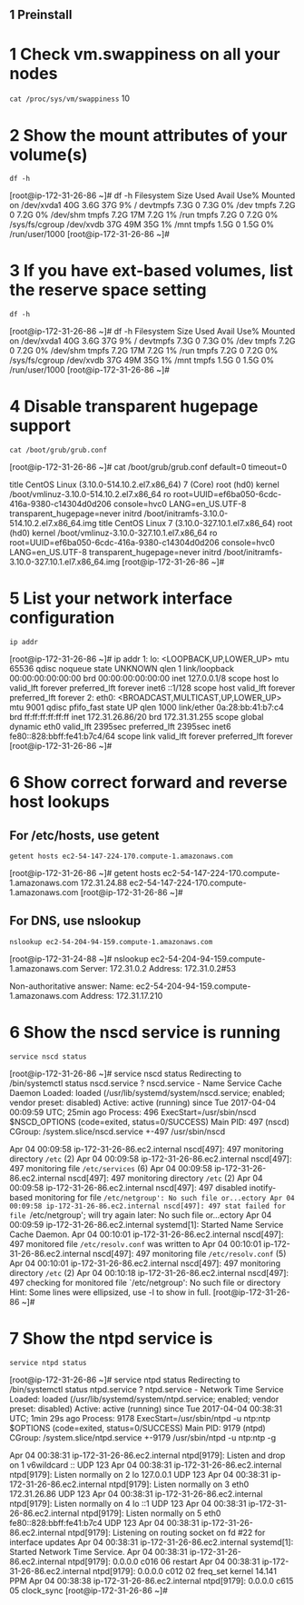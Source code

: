 ## 1 Preinstall 

# 1 Check vm.swappiness on all your nodes

`cat /proc/sys/vm/swappiness`
10

# 2 Show the mount attributes of your volume(s)

`df -h`

[root@ip-172-31-26-86 ~]# df -h
Filesystem      Size  Used Avail Use% Mounted on
/dev/xvda1       40G  3.6G   37G   9% /
devtmpfs        7.3G     0  7.3G   0% /dev
tmpfs           7.2G     0  7.2G   0% /dev/shm
tmpfs           7.2G   17M  7.2G   1% /run
tmpfs           7.2G     0  7.2G   0% /sys/fs/cgroup
/dev/xvdb        37G   49M   35G   1% /mnt
tmpfs           1.5G     0  1.5G   0% /run/user/1000
[root@ip-172-31-26-86 ~]#



# 3 If you have ext-based volumes, list the reserve space setting

`df -h`

[root@ip-172-31-26-86 ~]# df -h
Filesystem      Size  Used Avail Use% Mounted on
/dev/xvda1       40G  3.6G   37G   9% /
devtmpfs        7.3G     0  7.3G   0% /dev
tmpfs           7.2G     0  7.2G   0% /dev/shm
tmpfs           7.2G   17M  7.2G   1% /run
tmpfs           7.2G     0  7.2G   0% /sys/fs/cgroup
/dev/xvdb        37G   49M   35G   1% /mnt
tmpfs           1.5G     0  1.5G   0% /run/user/1000
[root@ip-172-31-26-86 ~]#



# 4 Disable transparent hugepage support

`cat /boot/grub/grub.conf`

[root@ip-172-31-26-86 ~]# cat /boot/grub/grub.conf
default=0
timeout=0


title CentOS Linux (3.10.0-514.10.2.el7.x86_64) 7 (Core)
        root (hd0)
        kernel /boot/vmlinuz-3.10.0-514.10.2.el7.x86_64 ro root=UUID=ef6ba050-6cdc-416a-9380-c14304d0d206 console=hvc0 LANG=en_US.UTF-8 transparent_hugepage=never
        initrd /boot/initramfs-3.10.0-514.10.2.el7.x86_64.img
title CentOS Linux 7 (3.10.0-327.10.1.el7.x86_64)
        root (hd0)
        kernel /boot/vmlinuz-3.10.0-327.10.1.el7.x86_64 ro root=UUID=ef6ba050-6cdc-416a-9380-c14304d0d206 console=hvc0 LANG=en_US.UTF-8 transparent_hugepage=never
        initrd /boot/initramfs-3.10.0-327.10.1.el7.x86_64.img
[root@ip-172-31-26-86 ~]#

	

# 5 List your network interface configuration

`ip addr`

[root@ip-172-31-26-86 ~]# ip addr
1: lo: <LOOPBACK,UP,LOWER_UP> mtu 65536 qdisc noqueue state UNKNOWN qlen 1
    link/loopback 00:00:00:00:00:00 brd 00:00:00:00:00:00
    inet 127.0.0.1/8 scope host lo
       valid_lft forever preferred_lft forever
    inet6 ::1/128 scope host
       valid_lft forever preferred_lft forever
2: eth0: <BROADCAST,MULTICAST,UP,LOWER_UP> mtu 9001 qdisc pfifo_fast state UP qlen 1000
    link/ether 0a:28:bb:41:b7:c4 brd ff:ff:ff:ff:ff:ff
    inet 172.31.26.86/20 brd 172.31.31.255 scope global dynamic eth0
       valid_lft 2395sec preferred_lft 2395sec
    inet6 fe80::828:bbff:fe41:b7c4/64 scope link
       valid_lft forever preferred_lft forever
[root@ip-172-31-26-86 ~]#


# 6 Show correct forward and reverse host lookups
## For /etc/hosts, use getent

`getent hosts ec2-54-147-224-170.compute-1.amazonaws.com`

[root@ip-172-31-26-86 ~]# getent hosts ec2-54-147-224-170.compute-1.amazonaws.com
172.31.24.88    ec2-54-147-224-170.compute-1.amazonaws.com
[root@ip-172-31-26-86 ~]#



## For DNS, use nslookup

`nslookup ec2-54-204-94-159.compute-1.amazonaws.com`

[root@ip-172-31-24-88 ~]# nslookup ec2-54-204-94-159.compute-1.amazonaws.com
Server:         172.31.0.2
Address:        172.31.0.2#53

Non-authoritative answer:
Name:   ec2-54-204-94-159.compute-1.amazonaws.com
Address: 172.31.17.210


# 6 Show the nscd service is running

`service nscd status`

[root@ip-172-31-26-86 ~]# service nscd status
Redirecting to /bin/systemctl status  nscd.service
? nscd.service - Name Service Cache Daemon
   Loaded: loaded (/usr/lib/systemd/system/nscd.service; enabled; vendor preset: disabled)
   Active: active (running) since Tue 2017-04-04 00:09:59 UTC; 25min ago
  Process: 496 ExecStart=/usr/sbin/nscd $NSCD_OPTIONS (code=exited, status=0/SUCCESS)
 Main PID: 497 (nscd)
   CGroup: /system.slice/nscd.service
           +-497 /usr/sbin/nscd

Apr 04 00:09:58 ip-172-31-26-86.ec2.internal nscd[497]: 497 monitoring directory `/etc` (2)
Apr 04 00:09:58 ip-172-31-26-86.ec2.internal nscd[497]: 497 monitoring file `/etc/services` (6)
Apr 04 00:09:58 ip-172-31-26-86.ec2.internal nscd[497]: 497 monitoring directory `/etc` (2)
Apr 04 00:09:58 ip-172-31-26-86.ec2.internal nscd[497]: 497 disabled inotify-based monitoring for file `/etc/netgroup': No such file or...ectory
Apr 04 00:09:58 ip-172-31-26-86.ec2.internal nscd[497]: 497 stat failed for file `/etc/netgroup'; will try again later: No such file or...ectory
Apr 04 00:09:59 ip-172-31-26-86.ec2.internal systemd[1]: Started Name Service Cache Daemon.
Apr 04 00:10:01 ip-172-31-26-86.ec2.internal nscd[497]: 497 monitored file `/etc/resolv.conf` was written to
Apr 04 00:10:01 ip-172-31-26-86.ec2.internal nscd[497]: 497 monitoring file `/etc/resolv.conf` (5)
Apr 04 00:10:01 ip-172-31-26-86.ec2.internal nscd[497]: 497 monitoring directory `/etc` (2)
Apr 04 00:10:18 ip-172-31-26-86.ec2.internal nscd[497]: 497 checking for monitored file `/etc/netgroup': No such file or directory
Hint: Some lines were ellipsized, use -l to show in full.
[root@ip-172-31-26-86 ~]#


# 7 Show the ntpd service is  

`service ntpd status`

[root@ip-172-31-26-86 ~]# service ntpd status
Redirecting to /bin/systemctl status  ntpd.service
? ntpd.service - Network Time Service
   Loaded: loaded (/usr/lib/systemd/system/ntpd.service; enabled; vendor preset: disabled)
   Active: active (running) since Tue 2017-04-04 00:38:31 UTC; 1min 29s ago
  Process: 9178 ExecStart=/usr/sbin/ntpd -u ntp:ntp $OPTIONS (code=exited, status=0/SUCCESS)
 Main PID: 9179 (ntpd)
   CGroup: /system.slice/ntpd.service
           +-9179 /usr/sbin/ntpd -u ntp:ntp -g

Apr 04 00:38:31 ip-172-31-26-86.ec2.internal ntpd[9179]: Listen and drop on 1 v6wildcard :: UDP 123
Apr 04 00:38:31 ip-172-31-26-86.ec2.internal ntpd[9179]: Listen normally on 2 lo 127.0.0.1 UDP 123
Apr 04 00:38:31 ip-172-31-26-86.ec2.internal ntpd[9179]: Listen normally on 3 eth0 172.31.26.86 UDP 123
Apr 04 00:38:31 ip-172-31-26-86.ec2.internal ntpd[9179]: Listen normally on 4 lo ::1 UDP 123
Apr 04 00:38:31 ip-172-31-26-86.ec2.internal ntpd[9179]: Listen normally on 5 eth0 fe80::828:bbff:fe41:b7c4 UDP 123
Apr 04 00:38:31 ip-172-31-26-86.ec2.internal ntpd[9179]: Listening on routing socket on fd #22 for interface updates
Apr 04 00:38:31 ip-172-31-26-86.ec2.internal systemd[1]: Started Network Time Service.
Apr 04 00:38:31 ip-172-31-26-86.ec2.internal ntpd[9179]: 0.0.0.0 c016 06 restart
Apr 04 00:38:31 ip-172-31-26-86.ec2.internal ntpd[9179]: 0.0.0.0 c012 02 freq_set kernel 14.141 PPM
Apr 04 00:38:38 ip-172-31-26-86.ec2.internal ntpd[9179]: 0.0.0.0 c615 05 clock_sync
[root@ip-172-31-26-86 ~]#




